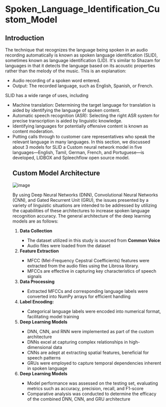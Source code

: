 # Spoken_Language_Identification_Custom_Model


<h2>Introduction</h2>
<p>
The technique that recognizes the language being spoken in an audio recording automatically is known as spoken language identification (SLID), sometimes known as language identification (LID). It's similar to Shazam for languages in that it detects the language based on its acoustic properties rather than the melody of the music. This is an explanation:
<ul>
<li>Audio recording of a spoken word entered.</li>
<li>Output: The recorded language, such as English, Spanish, or French.</li>
</ul>
SLID has a wide range of uses, including
<ul>
<li>Machine translation: Determining the target language for translation is aided by identifying the language of spoken content.</li>
<li>Automatic speech recognition (ASR): Selecting the right ASR system for precise transcription is aided by linguistic knowledge.</li>
<li>Identifying languages for potentially offensive content is known as content moderation.
<li>Putting calls through to customer care representatives who speak the relevant language in many languages.
In this section, we discussed about 3 models for SLID a Custom neural network model  in five languages—English, Tamil, German, French, and Portuguese—is developed, LIDBOX  and Spleechflow open source model.  
</p>

<h2>Custom Model Architecture</h2>


![image](https://github.com/ChayanGhosh1412/Spoken_Language_Identification_Custom_Model/assets/93574637/56595900-8c3d-415c-8df4-faf2d1833562)

By using Deep Neural Networks (DNN), Convolutional Neural Networks (CNN), and Gated Recurrent Unit (GRU), the issues presented by a variety of linguistic situations are intended to be addressed by utilizing the capabilities of these architectures to increase spoken language recognition accuracy. The general architecture of the deep learning models are as follows:
<ol>
  <li><b>Data Collection</b></li>
  <ul>
    <li>The dataset utilized in this study is sourced from <b>Common Voice</b></li>
    <li>Audio files were loaded from the dataset</li>
  </ul>

  <li><b>Feature Extraction</b></li>
    <ul>
    <li>MFCC (Mel-Frequency Cepstral Coefficients) features were extracted from the audio files using the Librosa library.</li>
    <li>MFCCs are effective in capturing key characteristics of speech signals</li>
  </ul>
  
  <li><b>Data Processing</b></li>
   <ul>
    <li>Extracted MFCCs and corresponding language labels were converted into NumPy arrays for efficient handling</li>
  </ul>
  
  <li><b>Label Encoding:</b></li>
  <ul>
    <li>Categorical language labels were encoded into numerical format, facilitating model training</li>
  </ul>
  
  <li><b>Deep Learning Models</b></li>
  <ul>
    <li>DNN, CNN, and RNN were implemented as part of the custom architecture</li>
    <li>DNNs excel at capturing complex relationships in high-dimensional data</li>
    <li>CNNs are adept at extracting spatial features, beneficial for speech patterns</li>
    <li>GRUs were employed to capture temporal dependencies inherent in spoken language</li>
  </ul>

  <li><b>Deep Learning Models</b></li>
   <ul>
    <li>Model performance was assessed on the testing set, evaluating metrics such as accuracy, precision, recall, and F1-score</li>
    <li>Comparative analysis was conducted to determine the efficacy of the combined DNN, CNN, and GRU architecture</li>
  </ul>

</ol>

